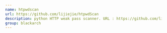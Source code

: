 ```yaml
---
name: htpwdscan
url: https://github.com/lijiejie/htpwdScan
description: python HTTP weak pass scanner. URL : https://github.com/lijiejie/htpwdScan Groups : blackarch blackarch-cracker
group: blackarch
---
```


